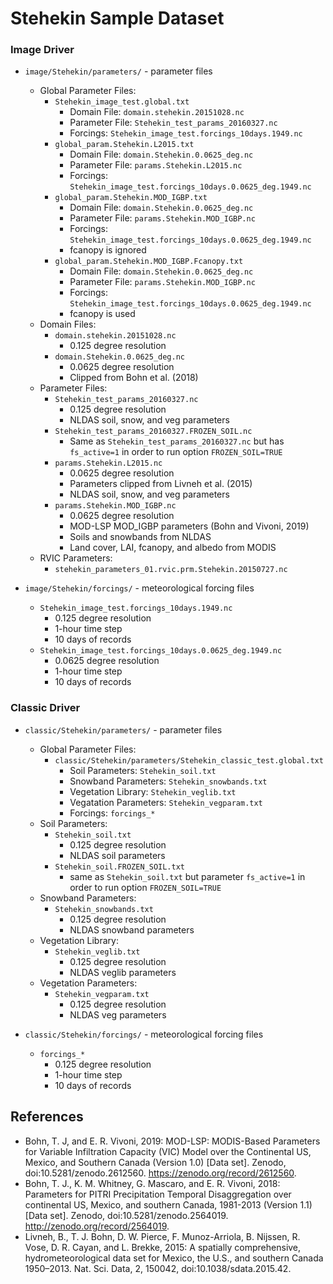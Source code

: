 # Stehekin Sample Dataset

### Image Driver

- `image/Stehekin/parameters/` - parameter files
    - Global Parameter Files:
        - `Stehekin_image_test.global.txt`
            - Domain File: `domain.stehekin.20151028.nc`
            - Parameter File: `Stehekin_test_params_20160327.nc`
            - Forcings: `Stehekin_image_test.forcings_10days.1949.nc`
        - `global_param.Stehekin.L2015.txt`
            - Domain File: `domain.Stehekin.0.0625_deg.nc`
            - Parameter File: `params.Stehekin.L2015.nc`
            - Forcings: `Stehekin_image_test.forcings_10days.0.0625_deg.1949.nc`
        - `global_param.Stehekin.MOD_IGBP.txt`
            - Domain File: `domain.Stehekin.0.0625_deg.nc`
            - Parameter File: `params.Stehekin.MOD_IGBP.nc`
            - Forcings: `Stehekin_image_test.forcings_10days.0.0625_deg.1949.nc`
            - fcanopy is ignored 
        - `global_param.Stehekin.MOD_IGBP.Fcanopy.txt`
            - Domain File: `domain.Stehekin.0.0625_deg.nc`
            - Parameter File: `params.Stehekin.MOD_IGBP.nc`
            - Forcings: `Stehekin_image_test.forcings_10days.0.0625_deg.1949.nc`
            - fcanopy is used 
    - Domain Files:
        - `domain.stehekin.20151028.nc`
            - 0.125 degree resolution
        - `domain.Stehekin.0.0625_deg.nc`
            - 0.0625 degree resolution
            - Clipped from Bohn et al. (2018)
    - Parameter Files:
        - `Stehekin_test_params_20160327.nc`
            - 0.125 degree resolution
            - NLDAS soil, snow, and veg parameters
        - `Stehekin_test_params_20160327.FROZEN_SOIL.nc`
            - Same as `Stehekin_test_params_20160327.nc` but has `fs_active=1` in order to run option `FROZEN_SOIL=TRUE`
        - `params.Stehekin.L2015.nc`
            - 0.0625 degree resolution
            - Parameters clipped from Livneh et al. (2015)
            - NLDAS soil, snow, and veg parameters
        - `params.Stehekin.MOD_IGBP.nc`
            - 0.0625 degree resolution
            - MOD-LSP MOD_IGBP parameters (Bohn and Vivoni, 2019)
            - Soils and snowbands from NLDAS
            - Land cover, LAI, fcanopy, and albedo from MODIS
    - RVIC Parameters:
        - `stehekin_parameters_01.rvic.prm.Stehekin.20150727.nc`

- `image/Stehekin/forcings/` - meteorological forcing files
    - `Stehekin_image_test.forcings_10days.1949.nc`
        - 0.125 degree resolution
        - 1-hour time step
        - 10 days of records
    - `Stehekin_image_test.forcings_10days.0.0625_deg.1949.nc`
        - 0.0625 degree resolution
        - 1-hour time step
        - 10 days of records

### Classic Driver

- `classic/Stehekin/parameters/` - parameter files
    - Global Parameter Files:
        - `classic/Stehekin/parameters/Stehekin_classic_test.global.txt`
            - Soil Parameters: `Stehekin_soil.txt`
            - Snowband Parameters: `Stehekin_snowbands.txt`
            - Vegetation Library: `Stehekin_veglib.txt`
            - Vegatation Parameters: `Stehekin_vegparam.txt`
            - Forcings: `forcings_*`
    - Soil Parameters:
        - `Stehekin_soil.txt`
            - 0.125 degree resolution
            - NLDAS soil parameters
        - `Stehekin_soil.FROZEN_SOIL.txt`
            - same as `Stehekin_soil.txt` but parameter `fs_active=1` in order to run option `FROZEN_SOIL=TRUE`
    - Snowband Parameters:
        - `Stehekin_snowbands.txt`
            - 0.125 degree resolution
            - NLDAS snowband parameters
    - Vegetation Library:
        - `Stehekin_veglib.txt`
            - 0.125 degree resolution
            - NLDAS veglib parameters
    - Vegetation Parameters:
        - `Stehekin_vegparam.txt`
            - 0.125 degree resolution
            - NLDAS veg parameters

- `classic/Stehekin/forcings/` - meteorological forcing files
    - `forcings_*`
        - 0.125 degree resolution
        - 1-hour time step
        - 10 days of records

## References
 - Bohn, T. J, and E. R. Vivoni, 2019: MOD-LSP: MODIS-Based Parameters for Variable Infiltration Capacity (VIC) Model over the Continental US, Mexico, and Southern Canada (Version 1.0) [Data set]. Zenodo, doi:10.5281/zenodo.2612560. https://zenodo.org/record/2612560.
 - Bohn, T. J., K. M. Whitney, G. Mascaro, and E. R. Vivoni, 2018: Parameters for PITRI Precipitation Temporal Disaggregation over continental US, Mexico, and southern Canada, 1981-2013 (Version 1.1) [Data set]. Zenodo, doi:10.5281/zenodo.2564019. http://zenodo.org/record/2564019.
 - Livneh, B., T. J. Bohn, D. W. Pierce, F. Munoz-Arriola, B. Nijssen, R. Vose, D. R. Cayan, and L. Brekke, 2015: A spatially comprehensive, hydrometeorological data set for Mexico, the U.S., and southern Canada 1950–2013. Nat. Sci. Data, 2, 150042, doi:10.1038/sdata.2015.42.
